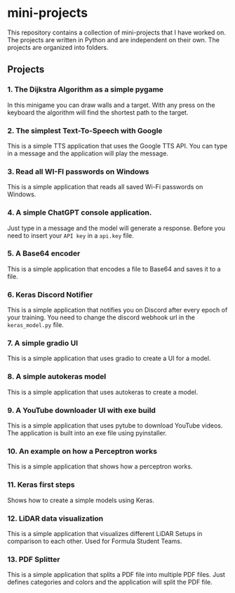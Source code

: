 # mini-projects
This repository contains a collection of mini-projects that I have worked on. The projects are written in Python and are independent on their own. The projects are organized into folders.

## Projects
### 1. The Dijkstra Algorithm as a simple pygame
In this minigame you can draw walls and a target. With any press on the keyboard the algorithm will find the shortest path to the target.
### 2. The simplest Text-To-Speech with Google
This is a simple TTS application that uses the Google TTS API. You can type in a message and the application will play the message.
### 3. Read all WI-FI passwords on Windows
This is a simple application that reads all saved Wi-Fi passwords on Windows.
### 4. A simple ChatGPT console application. 
Just type in a message and the model will generate a response. Before you need to insert your `API key` in a `api.key` file.
### 5. A Base64 encoder
This is a simple application that encodes a file to Base64 and saves it to a file.
### 6. Keras Discord Notifier
This is a simple application that notifies you on Discord after every epoch of your training. You need to change the discord webhook url in the `keras_model.py` file.
### 7. A simple gradio UI
This is a simple application that uses gradio to create a UI for a model.
### 8. A simple autokeras model
This is a simple application that uses autokeras to create a model.
### 9. A YouTube downloader UI with exe build
This is a simple application that uses pytube to download YouTube videos. The application is built into an exe file using pyinstaller.
### 10. An example on how a Perceptron works
This is a simple application that shows how a perceptron works.
### 11. Keras first steps
Shows how to create a simple models using Keras.
### 12. LiDAR data visualization
This is a simple application that visualizes different LiDAR Setups in comparison to each other. Used for Formula Student Teams.
### 13. PDF Splitter
This is a simple application that splits a PDF file into multiple PDF files. Just defines categories and colors and the application will split the PDF file.
